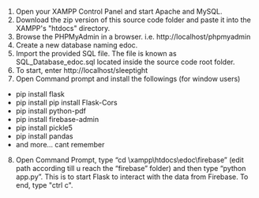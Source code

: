 1.	Open your XAMPP Control Panel and start Apache and MySQL.
2.	Download the zip version of this source code folder and paste it into the XAMPP's "htdocs" directory.
3.	Browse the PHPMyAdmin in a browser. i.e. http://localhost/phpmyadmin
4.	Create a new database naming edoc.
5.	Import the provided SQL file. The file is known as SQL_Database_edoc.sql located inside the source code root folder.
6.	To start, enter http://localhost/sleeptight
7.	Open Command prompt and install the followings (for window users)
-	pip install flask
-	pip install pip install Flask-Cors
-	pip install python-pdf
-	pip install firebase-admin
-	pip install pickle5
-	pip install pandas
-	and more… cant remember
8.	Open Command Prompt, type “cd \xampp\htdocs\edoc\firebase” (edit path according till u reach the “firebase” folder) and then type “python app.py”. This is to start Flask to interact with the data from Firebase. To end, type "ctrl c".
